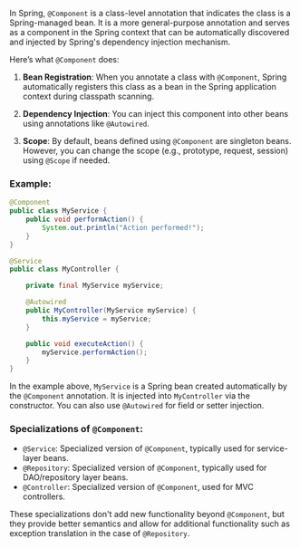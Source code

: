 In Spring, `@Component` is a class-level annotation that indicates the class is a Spring-managed bean. It is a more general-purpose annotation and serves as a component in the Spring context that can be automatically discovered and injected by Spring's dependency injection mechanism.

Here’s what `@Component` does:

1. **Bean Registration**: When you annotate a class with `@Component`, Spring automatically registers this class as a bean in the Spring application context during classpath scanning.
    
2. **Dependency Injection**: You can inject this component into other beans using annotations like `@Autowired`.
    
3. **Scope**: By default, beans defined using `@Component` are singleton beans. However, you can change the scope (e.g., prototype, request, session) using `@Scope` if needed.

### Example:

```java
@Component
public class MyService {
    public void performAction() {
        System.out.println("Action performed!");
    }
}

@Service
public class MyController {

    private final MyService myService;

    @Autowired
    public MyController(MyService myService) {
        this.myService = myService;
    }

    public void executeAction() {
        myService.performAction();
    }
}
```

In the example above, `MyService` is a Spring bean created automatically by the `@Component` annotation. It is injected into `MyController` via the constructor. You can also use `@Autowired` for field or setter injection.

### Specializations of `@Component`:

- `@Service`: Specialized version of `@Component`, typically used for service-layer beans.
- `@Repository`: Specialized version of `@Component`, typically used for DAO/repository layer beans.
- `@Controller`: Specialized version of `@Component`, used for MVC controllers.

These specializations don't add new functionality beyond `@Component`, but they provide better semantics and allow for additional functionality such as exception translation in the case of `@Repository`.